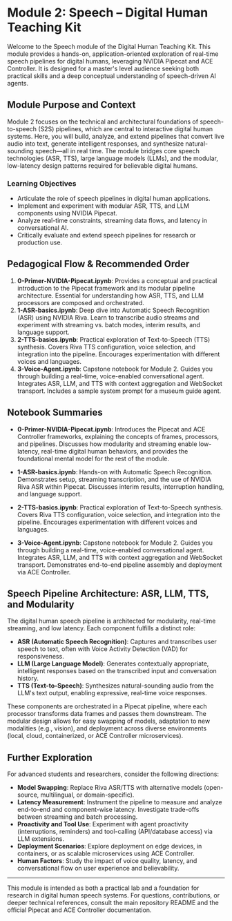 # Module 2: Speech – Digital Human Teaching Kit

Welcome to the Speech module of the Digital Human Teaching Kit. This module provides a hands-on, application-oriented exploration of real-time speech pipelines for digital humans, leveraging NVIDIA Pipecat and ACE Controller. It is designed for a master's level audience seeking both practical skills and a deep conceptual understanding of speech-driven AI agents.

## Module Purpose and Context

Module 2 focuses on the technical and architectural foundations of speech-to-speech (S2S) pipelines, which are central to interactive digital human systems. Here, you will build, analyze, and extend pipelines that convert live audio into text, generate intelligent responses, and synthesize natural-sounding speech—all in real time. The module bridges core speech technologies (ASR, TTS), large language models (LLMs), and the modular, low-latency design patterns required for believable digital humans.

### Learning Objectives
- Articulate the role of speech pipelines in digital human applications.
- Implement and experiment with modular ASR, TTS, and LLM components using NVIDIA Pipecat.
- Analyze real-time constraints, streaming data flows, and latency in conversational AI.
- Critically evaluate and extend speech pipelines for research or production use.

## Pedagogical Flow & Recommended Order
1. **0-Primer-NVIDIA-Pipecat.ipynb**: Provides a conceptual and practical introduction to the Pipecat framework and its modular pipeline architecture. Essential for understanding how ASR, TTS, and LLM processors are composed and orchestrated.
2. **1-ASR-basics.ipynb**: Deep dive into Automatic Speech Recognition (ASR) using NVIDIA Riva. Learn to transcribe audio streams and experiment with streaming vs. batch modes, interim results, and language support.
3. **2-TTS-basics.ipynb**: Practical exploration of Text-to-Speech (TTS) synthesis. Covers Riva TTS configuration, voice selection, and integration into the pipeline. Encourages experimentation with different voices and languages.
4. **3-Voice-Agent.ipynb**: Capstone notebook for Module 2. Guides you through building a real-time, voice-enabled conversational agent. Integrates ASR, LLM, and TTS with context aggregation and WebSocket transport. Includes a sample system prompt for a museum guide agent.

## Notebook Summaries

- **0-Primer-NVIDIA-Pipecat.ipynb**: Introduces the Pipecat and ACE Controller frameworks, explaining the concepts of frames, processors, and pipelines. Discusses how modularity and streaming enable low-latency, real-time digital human behaviors, and provides the foundational mental model for the rest of the module.

- **1-ASR-basics.ipynb**: Hands-on with Automatic Speech Recognition. Demonstrates setup, streaming transcription, and the use of NVIDIA Riva ASR within Pipecat. Discusses interim results, interruption handling, and language support.

- **2-TTS-basics.ipynb**: Practical exploration of Text-to-Speech synthesis. Covers Riva TTS configuration, voice selection, and integration into the pipeline. Encourages experimentation with different voices and languages.

- **3-Voice-Agent.ipynb**: Capstone notebook for Module 2. Guides you through building a real-time, voice-enabled conversational agent. Integrates ASR, LLM, and TTS with context aggregation and WebSocket transport. Demonstrates end-to-end pipeline assembly and deployment via ACE Controller.

## Speech Pipeline Architecture: ASR, LLM, TTS, and Modularity

The digital human speech pipeline is architected for modularity, real-time streaming, and low latency. Each component fulfills a distinct role:

- **ASR (Automatic Speech Recognition)**: Captures and transcribes user speech to text, often with Voice Activity Detection (VAD) for responsiveness.
- **LLM (Large Language Model)**: Generates contextually appropriate, intelligent responses based on the transcribed input and conversation history.
- **TTS (Text-to-Speech)**: Synthesizes natural-sounding audio from the LLM's text output, enabling expressive, real-time voice responses.

These components are orchestrated in a Pipecat pipeline, where each processor transforms data frames and passes them downstream. The modular design allows for easy swapping of models, adaptation to new modalities (e.g., vision), and deployment across diverse environments (local, cloud, containerized, or ACE Controller microservices).

## Further Exploration

For advanced students and researchers, consider the following directions:
- **Model Swapping**: Replace Riva ASR/TTS with alternative models (open-source, multilingual, or domain-specific).
- **Latency Measurement**: Instrument the pipeline to measure and analyze end-to-end and component-wise latency. Investigate trade-offs between streaming and batch processing.
- **Proactivity and Tool Use**: Experiment with agent proactivity (interruptions, reminders) and tool-calling (API/database access) via LLM extensions.
- **Deployment Scenarios**: Explore deployment on edge devices, in containers, or as scalable microservices using ACE Controller.
- **Human Factors**: Study the impact of voice quality, latency, and conversational flow on user experience and believability.

---

This module is intended as both a practical lab and a foundation for research in digital human speech systems. For questions, contributions, or deeper technical references, consult the main repository README and the official Pipecat and ACE Controller documentation. 